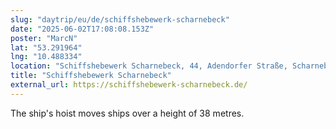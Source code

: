 ```yaml
---
slug: "daytrip/eu/de/schiffshebewerk-scharnebeck"
date: "2025-06-02T17:08:08.153Z"
poster: "MarcN"
lat: "53.291964"
lng: "10.488334"
location: "Schiffshebewerk Scharnebeck, 44, Adendorfer Straße, Scharnebeck, Samtgemeinde Scharnebeck, Lüneburg, Niedersachsen, 21379, Deutschland"
title: "Schiffshebewerk Scharnebeck"
external_url: https://schiffshebewerk-scharnebeck.de/
---
```

The ship's hoist moves ships over a height of 38 metres. 